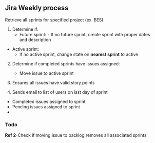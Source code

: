 ## Jira Weekly process

Retrieve all sprints for specified project (ex. BES)
1. Determine if:
      - Future sprint:
            - If no future sprint, create sprint with proper dates and description
  - Active sprint:
    - If no active sprint, change state on **nearest sprint** to active
  
2. Determine if completed sprints have issues assigned:
    - Move issue to active sprint

3. Ensures all issues have valid story points

4. Sends email to list of users on last day of sprint
  - Completed issues assigned to sprint
  - Pending issues assigned to sprint
  - 

### Todo
**Ref 2**-Check if moving issue to backlog removes all associated sprints
